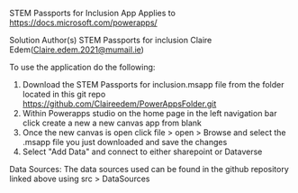 STEM Passports for Inclusion App
Applies to https://docs.microsoft.com/powerapps/

Solution	                     Author(s)
STEM Passports for inclusion	 Claire Edem(Claire.edem.2021@mumail.ie)

To use the application do the following:
1) Download the STEM Passports for inclusion.msapp file from the folder located in this git repo https://github.com/Claireedem/PowerAppsFolder.git
2) Within Powerapps studio on the home page in the left navigation bar click create a new a new canvas app from blank
3) Once the new canvas is open click file > open > Browse and select the .msapp file you just downloaded and save the changes
4) Select "Add Data" and connect to either sharepoint or Dataverse

Data Sources:
The data sources used can be found in the github repository linked above using src > DataSources
